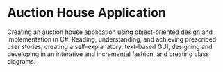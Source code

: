 # Auction House Application
Creating an auction house application using object-oriented design and implementation in C#. Reading, understanding, and achieving prescribed user stories, creating a self-explanatory, text-based GUI, designing and developing in an interative and incremental fashion, and creating class diagrams.
